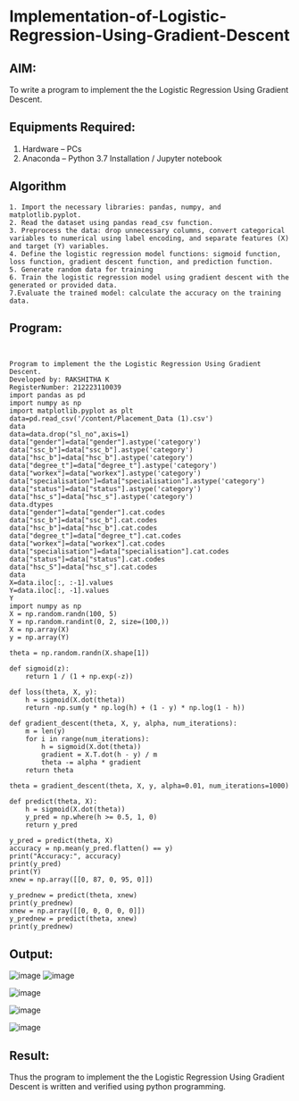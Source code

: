 # Implementation-of-Logistic-Regression-Using-Gradient-Descent

## AIM:
To write a program to implement the the Logistic Regression Using Gradient Descent.

## Equipments Required:
1. Hardware – PCs
2. Anaconda – Python 3.7 Installation / Jupyter notebook

## Algorithm
~~~
1. Import the necessary libraries: pandas, numpy, and matplotlib.pyplot.
2. Read the dataset using pandas read_csv function.
3. Preprocess the data: drop unnecessary columns, convert categorical variables to numerical using label encoding, and separate features (X) and target (Y) variables.
4. Define the logistic regression model functions: sigmoid function, loss function, gradient descent function, and prediction function.
5. Generate random data for training
6. Train the logistic regression model using gradient descent with the generated or provided data.
7.Evaluate the trained model: calculate the accuracy on the training data.
~~~
## Program:
~~~


Program to implement the the Logistic Regression Using Gradient Descent.
Developed by: RAKSHITHA K
RegisterNumber: 212223110039
import pandas as pd
import numpy as np
import matplotlib.pyplot as plt
data=pd.read_csv('/content/Placement_Data (1).csv')
data
data=data.drop("sl_no",axis=1)
data["gender"]=data["gender"].astype('category')
data["ssc_b"]=data["ssc_b"].astype('category')
data["hsc_b"]=data["hsc_b"].astype('category')
data["degree_t"]=data["degree_t"].astype('category')
data["workex"]=data["workex"].astype('category')
data["specialisation"]=data["specialisation"].astype('category')
data["status"]=data["status"].astype('category')
data["hsc_s"]=data["hsc_s"].astype('category')
data.dtypes
data["gender"]=data["gender"].cat.codes
data["ssc_b"]=data["ssc_b"].cat.codes
data["hsc_b"]=data["hsc_b"].cat.codes
data["degree_t"]=data["degree_t"].cat.codes
data["workex"]=data["workex"].cat.codes
data["specialisation"]=data["specialisation"].cat.codes
data["status"]=data["status"].cat.codes
data["hsc_S"]=data["hsc_s"].cat.codes
data
X=data.iloc[:, :-1].values
Y=data.iloc[:, -1].values
Y
import numpy as np
X = np.random.randn(100, 5)
Y = np.random.randint(0, 2, size=(100,))  
X = np.array(X)
y = np.array(Y)

theta = np.random.randn(X.shape[1])

def sigmoid(z):
    return 1 / (1 + np.exp(-z))

def loss(theta, X, y):
    h = sigmoid(X.dot(theta))
    return -np.sum(y * np.log(h) + (1 - y) * np.log(1 - h))

def gradient_descent(theta, X, y, alpha, num_iterations):
    m = len(y)
    for i in range(num_iterations):
        h = sigmoid(X.dot(theta))
        gradient = X.T.dot(h - y) / m
        theta -= alpha * gradient
    return theta

theta = gradient_descent(theta, X, y, alpha=0.01, num_iterations=1000)

def predict(theta, X):
    h = sigmoid(X.dot(theta))
    y_pred = np.where(h >= 0.5, 1, 0)
    return y_pred

y_pred = predict(theta, X)
accuracy = np.mean(y_pred.flatten() == y)
print("Accuracy:", accuracy)
print(y_pred)
print(Y)
xnew = np.array([[0, 87, 0, 95, 0]]) 

y_prednew = predict(theta, xnew)
print(y_prednew)
xnew = np.array([[0, 0, 0, 0, 0]])
y_prednew = predict(theta, xnew)
print(y_prednew)

~~~

## Output:
![image](https://github.com/RakshithaK11/-Implementation-of-Logistic-Regression-Using-Gradient-Descent/assets/139336455/8fb21298-f019-45a9-bc0f-d448a42c7801)
![image](https://github.com/RakshithaK11/-Implementation-of-Logistic-Regression-Using-Gradient-Descent/assets/139336455/d8687cf9-7b6c-4a26-9603-b2a76901489e)

![image](https://github.com/RakshithaK11/-Implementation-of-Logistic-Regression-Using-Gradient-Descent/assets/139336455/b33bfb84-8e5d-426b-89f3-5562d629616e)

![image](https://github.com/RakshithaK11/-Implementation-of-Logistic-Regression-Using-Gradient-Descent/assets/139336455/a0a61276-2721-4d33-996c-d7ad1176cb65)

![image](https://github.com/RakshithaK11/-Implementation-of-Logistic-Regression-Using-Gradient-Descent/assets/139336455/b43847de-d5a8-4338-b3da-b5d4ffa65349)


## Result:
Thus the program to implement the the Logistic Regression Using Gradient Descent is written and verified using python programming.

